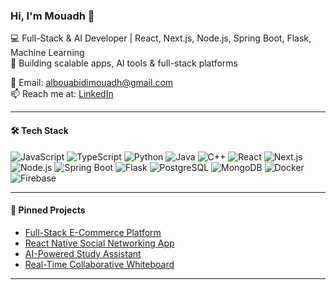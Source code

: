### Hi, I'm Mouadh 👋

💻 Full-Stack & AI Developer | React, Next.js, Node.js, Spring Boot, Flask, Machine Learning  
🚀 Building scalable apps, AI tools & full-stack platforms  

📧 Email: albouabidimouadh@gmail.com  
📫 Reach me at: [LinkedIn](https://linkedin.com/in/albouabidimouadh)

---

#### 🛠 Tech Stack
![JavaScript](https://img.shields.io/badge/JavaScript-ES6%2B-yellow)
![TypeScript](https://img.shields.io/badge/TypeScript-3178C6)
![Python](https://img.shields.io/badge/Python-3776AB)
![Java](https://img.shields.io/badge/Java-007396)
![C++](https://img.shields.io/badge/C%2B%2B-00599C)
![React](https://img.shields.io/badge/React-20232A)
![Next.js](https://img.shields.io/badge/Next.js-000000)
![Node.js](https://img.shields.io/badge/Node.js-339933)
![Spring Boot](https://img.shields.io/badge/Spring%20Boot-6DB33F)
![Flask](https://img.shields.io/badge/Flask-000000)
![PostgreSQL](https://img.shields.io/badge/PostgreSQL-336791)
![MongoDB](https://img.shields.io/badge/MongoDB-47A248)
![Docker](https://img.shields.io/badge/Docker-2496ED)
![Firebase](https://img.shields.io/badge/Firebase-FFCA28)

---

#### 📌 Pinned Projects
- [Full-Stack E-Commerce Platform](https://github.com/AlbouabidiMouadh/ecommerce-platform)
- [React Native Social Networking App](https://github.com/AlbouabidiMouadh/social-network-app)
- [AI-Powered Study Assistant](https://github.com/AlbouabidiMouadh/ai-study-assistant)
- [Real-Time Collaborative Whiteboard](https://github.com/yourusername/collaborative-whiteboard)

---
